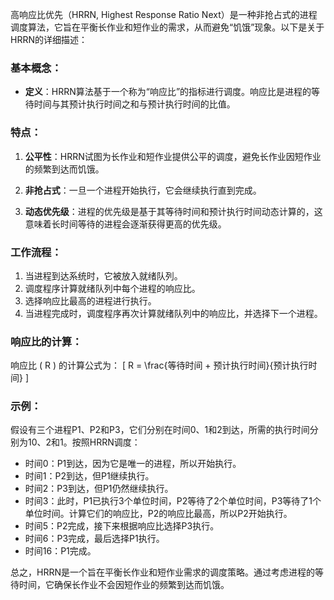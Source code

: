 高响应比优先（HRRN, Highest Response Ratio Next）是一种非抢占式的进程调度算法，它旨在平衡长作业和短作业的需求，从而避免“饥饿”现象。以下是关于HRRN的详细描述：

### 基本概念：

- **定义**：HRRN算法基于一个称为“响应比”的指标进行调度。响应比是进程的等待时间与其预计执行时间之和与预计执行时间的比值。

### 特点：

1. **公平性**：HRRN试图为长作业和短作业提供公平的调度，避免长作业因短作业的频繁到达而饥饿。

2. **非抢占式**：一旦一个进程开始执行，它会继续执行直到完成。

3. **动态优先级**：进程的优先级是基于其等待时间和预计执行时间动态计算的，这意味着长时间等待的进程会逐渐获得更高的优先级。

### 工作流程：

1. 当进程到达系统时，它被放入就绪队列。
2. 调度程序计算就绪队列中每个进程的响应比。
3. 选择响应比最高的进程进行执行。
4. 当进程完成时，调度程序再次计算就绪队列中的响应比，并选择下一个进程。

### 响应比的计算：

响应比 \( R \) 的计算公式为：
\[ R = \frac{等待时间 + 预计执行时间}{预计执行时间} \]

### 示例：

假设有三个进程P1、P2和P3，它们分别在时间0、1和2到达，所需的执行时间分别为10、2和1。按照HRRN调度：

- 时间0：P1到达，因为它是唯一的进程，所以开始执行。
- 时间1：P2到达，但P1继续执行。
- 时间2：P3到达，但P1仍然继续执行。
- 时间3：此时，P1已执行3个单位时间，P2等待了2个单位时间，P3等待了1个单位时间。计算它们的响应比，P2的响应比最高，所以P2开始执行。
- 时间5：P2完成，接下来根据响应比选择P3执行。
- 时间6：P3完成，最后选择P1执行。
- 时间16：P1完成。

总之，HRRN是一个旨在平衡长作业和短作业需求的调度策略。通过考虑进程的等待时间，它确保长作业不会因短作业的频繁到达而饥饿。